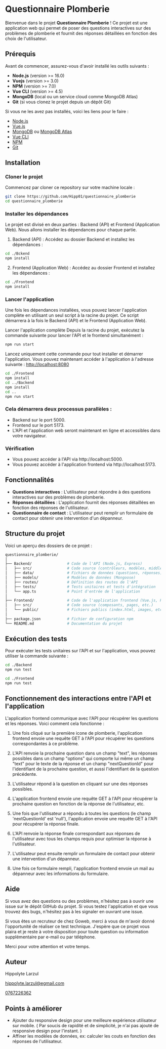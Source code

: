 # Questionnaire Plomberie

Bienvenue dans le projet **Questionnaire Plomberie** ! Ce projet est une application web qui permet de poser des questions interactives sur des problèmes de plomberie et fournit des réponses détaillées en fonction des choix de l'utilisateur.

## Prérequis

Avant de commencer, assurez-vous d'avoir installé les outils suivants :

- **Node.js** (version >= 16.0)
- **Vuejs** (version >= 3.0)
- **NPM** (version >= 7.0)
- **Vue CLI** (version >= 4.5)
- **MongoDB** (local ou un service cloud comme MongoDB Atlas)
- **Git** (si vous clonez le projet depuis un dépôt Git)

Si vous ne les avez pas installés, voici les liens pour le faire :

- [Node.js](https://nodejs.org/)
- [Vue.js](https://v3.vuejs.org/guide/installation.html)
- [MongoDB](https://www.mongodb.com/try/download/community) ou [MongoDB Atlas](https://www.mongodb.com/cloud/atlas)
- [Vue CLI](https://cli.vuejs.org/)
- [NPM](https://www.npmjs.com/get-npm)
- [Git](https://git-scm.com/)

## Installation

### Cloner le projet

Commencez par cloner ce repository sur votre machine locale :

```bash
git clone https://github.com/Hipp01/questionnaire_plomberie
cd questionnaire_plomberie
```

### Installer les dépendances
Le projet est divisé en deux parties : Backend (API) et Frontend (Application Web). Nous allons installer les dépendances pour chaque partie.

1. Backend (API) : Accédez au dossier Backend et installez les dépendances :

```bash
cd ./Bckend
npm install
```

2. Frontend (Application Web) : Accédez au dossier Frontend et installez les dépendances :

```bash
cd ./Frontend
npm install
```

### Lancer l'application
Une fois les dépendances installées, vous pouvez lancer l'application complète en utilisant un seul script à la racine du projet. Ce script démarrera à la fois le Backend (API) et le Frontend (Application Web).

Lancer l'application complète
Depuis la racine du projet, exécutez la commande suivante pour lancer l'API et le frontend simultanément :

```bash
npm run start
```

Lancez uniquement cette commande pour tout installer et démarrer l'application. Vous pouvez maintenant accéder à l'application à l'adresse suivante : [http://localhost:8080](http://localhost:8080)

```bash
cd ./Frontend
npm install
cd ../Backend
npm install
cd ..
npm run start
```

### Cela démarrera deux processus parallèles :

- Backend sur le port 5000.
- Frontend sur le port 5173.
- L'API et l'application web seront maintenant en ligne et accessibles dans votre navigateur.

### Vérification
- Vous pouvez accéder à l'API via http://localhost:5000.
- Vous pouvez accéder à l'application frontend via http://localhost:5173.

## Fonctionnalités

- **Questions interactives** : L'utilisateur peut répondre à des questions interactives sur des problèmes de plomberie.
- **Réponses détaillées** : L'application fournit des réponses détaillées en fonction des réponses de l'utilisateur.
- **Questionnaire de contact** : L'utilisateur peut remplir un formulaire de contact pour obtenir une intervention d'un dépanneur.


## Structure du projet

Voici un aperçu des dossiers de ce projet :

```bash
questionnaire_plomberie/
│
├── Backend/                # Code de l'API (Node.js, Express)
│   ├── src/                # Code source (contrôleurs, modèles, middlewares, etc.)
│   ├── data/               # Fichiers de données (questions, réponses)
│   ├── models/             # Modèles de données (Mongoose)
│   ├── routes/             # Définition des routes de l'API
│   ├── tests/              # Tests unitaires et tests d'intégration
│   └── app.ts              # Point d'entrée de l'application
│
├── Frontend/               # Code de l'application frontend (Vue.js, React, etc.)
│   ├── src/                # Code source (composants, pages, etc.)
│   └── public/             # Fichiers publics (index.html, images, etc.)
│
├── package.json            # Fichier de configuration npm
└── README.md               # Documentation du projet
```

## Exécution des tests

Pour exécuter les tests unitaires sur l'API et sur l'application, vous pouvez utiliser la commande suivante :

```bash
cd ./Backend
npm run test
```

```bash	
cd ./Frontend
npm run test
```

## Fonctionnement des interactions entre l'API et l'application

L'application frontend communique avec l'API pour récupérer les questions et les réponses. Voici comment cela fonctionne :

1. Une fois cliqué sur la première icone de plomberie, l'application frontend envoie une requête GET à l'API pour récupérer les questions correspondantes à ce problème.

2. L'API renvoie la prochaine question dans un champ "text", les réponses possibles dans un champ "options"
qui comporte lui même un champ "text" pour le texte de la réponse et un champ "nextQuestionId" pour l'identifiant de la prochaine question, et aussi l'identifiant de la question précédente.

3. L'utilisateur répond à la question en cliquant sur une des réponses possibles.

4. L'application frontend envoie une requête GET à l'API pour récupérer la prochaine question en fonction de la réponse de l'utilisateur, etc.

5. Une fois que l'utilisateur a répondu à toutes les questions (le champ 'nextQuestionId' est 'null'), l'application envoie une requête GET à l'API pour récupérer la réponse finale.

6. L'API renvoie la réponse finale correspondant aux réponses de l'utilisateur avec tous les champs requis pour optimiser la réponse à l'utilisateur.

7. L'utilisateur peut ensuite remplir un formulaire de contact pour obtenir une intervention d'un dépanneur.

8. Une fois ce formulaire rempli, l'application frontend envoie un mail au dépanneur avec les informations du formulaire.


## Aide

Si vous avez des questions ou des problèmes, n'hésitez pas à ouvrir une issue sur le dépôt GitHub du projet.
Si vous testez l'application et que vous trouvez des bugs, n'hésitez pas à les signaler en ouvrant une issue.

Si vous êtes un recruteur de chez Goweb, merci à vous de m'avoir donné l'opportunité de réaliser ce test technique. J'espère que ce projet vous plaira et je reste à votre disposition pour toute question ou information supplémentaire par e-mail ou par téléphone.

Merci pour votre attention et votre temps.

## Auteur

Hippolyte Larzul

[hippolyte.larzul@egmail.com](mailto:hippolyte.larzul@gmail.com)


[0767226362](tel:0767226362)


## Points à améliorer

- Ajouter du responsive design pour une meilleure expérience utilisateur sur mobile.
( Par soucis de rapidité et de simplicité, je n'ai pas ajouté de responsive design pour l'instant. )
- Affiner les modèles de données, ex: calculer les couts en fonction des réponses de l'utilisateur.
